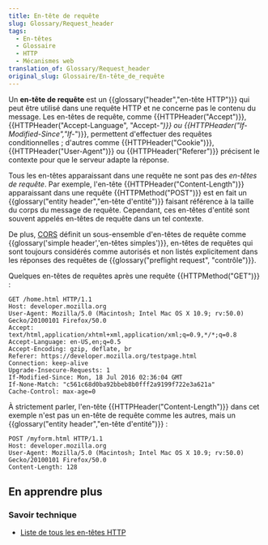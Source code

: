 ```yaml
---
title: En-tête de requête
slug: Glossary/Request_header
tags:
  - En-têtes
  - Glossaire
  - HTTP
  - Mécanismes web
translation_of: Glossary/Request_header
original_slug: Glossaire/En-tête_de_requête
---
```

Un **en-tête de requête** est un {{glossary("header","en-tête HTTP")}} qui peut être utilisé dans une requête HTTP et ne concerne pas le contenu du message. Les en-têtes de requête, comme {{HTTPHeader("Accept")}}, {{HTTPHeader("Accept-Language", "Accept-*")}} ou {{HTTPHeader("If-Modified-Since","If-*")}}, permettent d'effectuer des requêtes conditionnelles ; d'autres comme {{HTTPHeader("Cookie")}}, {{HTTPHeader("User-Agent")}} ou {{HTTPHeader("Referer")}} précisent le contexte pour que le serveur adapte la réponse.

Tous les en-têtes apparaissant dans une requête ne sont pas des _en-têtes de requête_. Par exemple, l'en-tête {{HTTPHeader("Content-Length")}} apparaissant dans une requête {{HTTPMethod("POST")}} est en fait un {{glossary("entity header","en-tête d'entité")}} faisant référence à la taille du corps du message de requête. Cependant, ces en-têtes d'entité sont souvent appelés en-têtes de requête dans un tel contexte.

De plus, [CORS](/fr/docs/Glossary/CORS) définit un sous-ensemble d'en-têtes de requête comme {{glossary('simple header','en-têtes simples')}}, en-têtes de requêtes qui sont toujours considérés comme autorisés et non listés explicitement dans les réponses des requêtes de {{glossary("preflight request", "contrôle")}}.

Quelques en-têtes de requêtes après une requête {{HTTPMethod("GET")}} :

    GET /home.html HTTP/1.1
    Host: developer.mozilla.org
    User-Agent: Mozilla/5.0 (Macintosh; Intel Mac OS X 10.9; rv:50.0) Gecko/20100101 Firefox/50.0
    Accept: text/html,application/xhtml+xml,application/xml;q=0.9,*/*;q=0.8
    Accept-Language: en-US,en;q=0.5
    Accept-Encoding: gzip, deflate, br
    Referer: https://developer.mozilla.org/testpage.html
    Connection: keep-alive
    Upgrade-Insecure-Requests: 1
    If-Modified-Since: Mon, 18 Jul 2016 02:36:04 GMT
    If-None-Match: "c561c68d0ba92bbeb8b0fff2a9199f722e3a621a"
    Cache-Control: max-age=0

À strictement parler, l'en-tête {{HTTPHeader("Content-Length")}} dans cet exemple n'est pas un en-tête de requête comme les autres, mais un {{glossary("entity header","en-tête d'entité")}} :

    POST /myform.html HTTP/1.1
    Host: developer.mozilla.org
    User-Agent: Mozilla/5.0 (Macintosh; Intel Mac OS X 10.9; rv:50.0) Gecko/20100101 Firefox/50.0
    Content-Length: 128

## En apprendre plus

### Savoir technique

- [Liste de tous les en-têtes HTTP](/fr/docs/HTTP/Headers)
